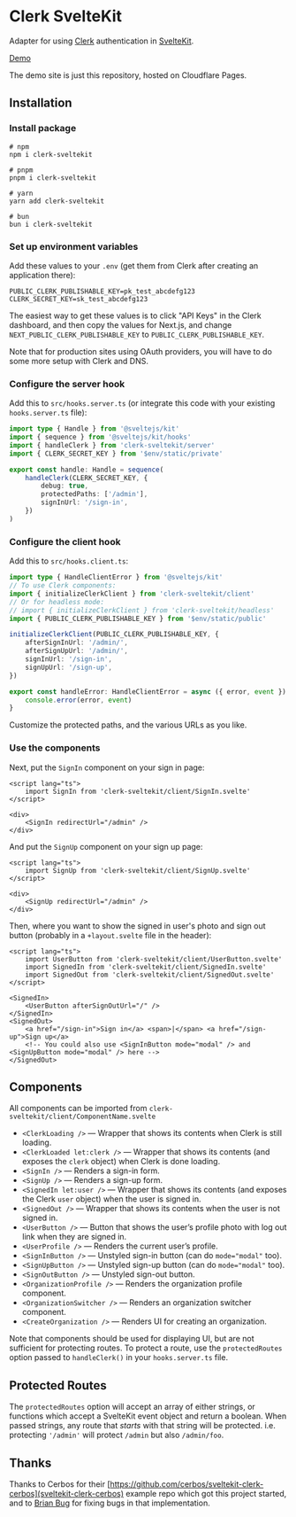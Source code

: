 # Clerk SvelteKit

Adapter for using [Clerk](https://clerk.com/) authentication in [SvelteKit](https://kit.svelte.dev/).

[Demo](https://clerk-sveltekit.markjaquith.com/)

The demo site is just this repository, hosted on Cloudflare Pages.

## Installation

### Install package

```
# npm
npm i clerk-sveltekit

# pnpm
pnpm i clerk-sveltekit

# yarn
yarn add clerk-sveltekit

# bun
bun i clerk-sveltekit
```

### Set up environment variables

Add these values to your `.env` (get them from Clerk after creating an application there):

```env
PUBLIC_CLERK_PUBLISHABLE_KEY=pk_test_abcdefg123
CLERK_SECRET_KEY=sk_test_abcdefg123
```

The easiest way to get these values is to click "API Keys" in the Clerk dashboard, and then copy the values for Next.js, and change `NEXT_PUBLIC_CLERK_PUBLISHABLE_KEY` to `PUBLIC_CLERK_PUBLISHABLE_KEY`.

Note that for production sites using OAuth providers, you will have to do some more setup with Clerk and DNS.

### Configure the server hook

Add this to `src/hooks.server.ts` (or integrate this code with your existing `hooks.server.ts` file):

```typescript
import type { Handle } from '@sveltejs/kit'
import { sequence } from '@sveltejs/kit/hooks'
import { handleClerk } from 'clerk-sveltekit/server'
import { CLERK_SECRET_KEY } from '$env/static/private'

export const handle: Handle = sequence(
	handleClerk(CLERK_SECRET_KEY, {
		debug: true,
		protectedPaths: ['/admin'],
		signInUrl: '/sign-in',
	})
)
```

### Configure the client hook

Add this to `src/hooks.client.ts`:

```typescript
import type { HandleClientError } from '@sveltejs/kit'
// To use Clerk components:
import { initializeClerkClient } from 'clerk-sveltekit/client'
// Or for headless mode:
// import { initializeClerkClient } from 'clerk-sveltekit/headless'
import { PUBLIC_CLERK_PUBLISHABLE_KEY } from '$env/static/public'

initializeClerkClient(PUBLIC_CLERK_PUBLISHABLE_KEY, {
	afterSignInUrl: '/admin/',
	afterSignUpUrl: '/admin/',
	signInUrl: '/sign-in',
	signUpUrl: '/sign-up',
})

export const handleError: HandleClientError = async ({ error, event }) => {
	console.error(error, event)
}
```

Customize the protected paths, and the various URLs as you like.

### Use the components

Next, put the `SignIn` component on your sign in page:

```svelte
<script lang="ts">
	import SignIn from 'clerk-sveltekit/client/SignIn.svelte'
</script>

<div>
	<SignIn redirectUrl="/admin" />
</div>
```

And put the `SignUp` component on your sign up page:

```svelte
<script lang="ts">
	import SignUp from 'clerk-sveltekit/client/SignUp.svelte'
</script>

<div>
	<SignUp redirectUrl="/admin" />
</div>
```

Then, where you want to show the signed in user's photo and sign out button (probably in a `+layout.svelte` file in the header):

```svelte
<script lang="ts">
	import UserButton from 'clerk-sveltekit/client/UserButton.svelte'
	import SignedIn from 'clerk-sveltekit/client/SignedIn.svelte'
	import SignedOut from 'clerk-sveltekit/client/SignedOut.svelte'
</script>

<SignedIn>
	<UserButton afterSignOutUrl="/" />
</SignedIn>
<SignedOut>
	<a href="/sign-in">Sign in</a> <span>|</span> <a href="/sign-up">Sign up</a>
	<!-- You could also use <SignInButton mode="modal" /> and <SignUpButton mode="modal" /> here -->
</SignedOut>
```

## Components

All components can be imported from `clerk-sveltekit/client/ComponentName.svelte`

- `<ClerkLoading />` — Wrapper that shows its contents when Clerk is still loading.
- `<ClerkLoaded let:clerk />` — Wrapper that shows its contents (and exposes the `clerk` object) when Clerk is done loading.
- `<SignIn />` — Renders a sign-in form.
- `<SignUp />` — Renders a sign-up form.
- `<SignedIn let:user />` — Wrapper that shows its contents (and exposes the Clerk `user` object) when the user is signed in.
- `<SignedOut />` — Wrapper that shows its contents when the user is not signed in.
- `<UserButton />` — Button that shows the user’s profile photo with log out link when they are signed in.
- `<UserProfile />` — Renders the current user’s profile.
- `<SignInButton />` — Unstyled sign-in button (can do `mode="modal"` too).
- `<SignUpButton />` — Unstyled sign-up button (can do `mode="modal"` too).
- `<SignOutButton />` — Unstyled sign-out button.
- `<OrganizationProfile />` — Renders the organization profile component.
- `<OrganizationSwitcher />` — Renders an organization switcher component.
- `<CreateOrganization />` — Renders UI for creating an organization.

Note that components should be used for displaying UI, but are not sufficient for protecting routes. To protect a route, use the `protectedRoutes` option passed to `handleClerk()` in your `hooks.server.ts` file.

## Protected Routes

The `protectedRoutes` option will accept an array of either strings, or functions which accept a SvelteKit event object and return a boolean. When passed strings, any route that _starts_ with that string will be protected. i.e. protecting `'/admin'` will protect `/admin` but also `/admin/foo`.

## Thanks

Thanks to Cerbos for their [https://github.com/cerbos/sveltekit-clerk-cerbos](sveltekit-clerk-cerbos) example repo which got this project started, and to [Brian Bug](https://thebrianbug.com/) for fixing bugs in that implementation.
